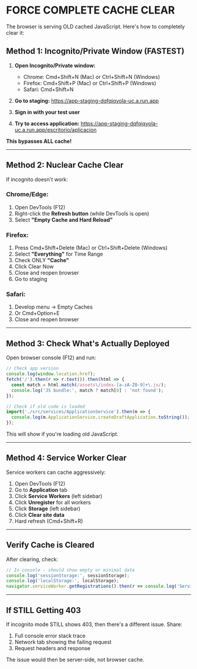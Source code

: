 # FORCE COMPLETE CACHE CLEAR

The browser is serving OLD cached JavaScript. Here's how to completely clear it:

## Method 1: Incognito/Private Window (FASTEST)

1. **Open Incognito/Private window:**
   - Chrome: Cmd+Shift+N (Mac) or Ctrl+Shift+N (Windows)
   - Firefox: Cmd+Shift+P (Mac) or Ctrl+Shift+P (Windows)
   - Safari: Cmd+Shift+N

2. **Go to staging:**
   https://app-staging-dqfqiqyola-uc.a.run.app

3. **Sign in with your test user**

4. **Try to access application:**
   https://app-staging-dqfqiqyola-uc.a.run.app/escritorio/aplicacion

**This bypasses ALL cache!**

---

## Method 2: Nuclear Cache Clear

If incognito doesn't work:

### Chrome/Edge:
1. Open DevTools (F12)
2. Right-click the **Refresh button** (while DevTools is open)
3. Select **"Empty Cache and Hard Reload"**

### Firefox:
1. Press Cmd+Shift+Delete (Mac) or Ctrl+Shift+Delete (Windows)
2. Select **"Everything"** for Time Range
3. Check ONLY **"Cache"**
4. Click Clear Now
5. Close and reopen browser
6. Go to staging

### Safari:
1. Develop menu → Empty Caches
2. Or Cmd+Option+E
3. Close and reopen browser

---

## Method 3: Check What's Actually Deployed

Open browser console (F12) and run:

```javascript
// Check app version
console.log(window.location.href);
fetch('/').then(r => r.text()).then(html => {
  const match = html.match(/assets\/index-[a-zA-Z0-9]+\.js/);
  console.log('JS bundle:', match ? match[0] : 'not found');
});

// Check if old code is loaded
import('./src/services/ApplicationService').then(m => {
  console.log(m.ApplicationService.createDraftApplication.toString());
});
```

This will show if you're loading old JavaScript.

---

## Method 4: Service Worker Clear

Service workers can cache aggressively:

1. Open DevTools (F12)
2. Go to **Application** tab
3. Click **Service Workers** (left sidebar)
4. Click **Unregister** for all workers
5. Click **Storage** (left sidebar)
6. Click **Clear site data**
7. Hard refresh (Cmd+Shift+R)

---

## Verify Cache is Cleared

After clearing, check:

```javascript
// In console - should show empty or minimal data
console.log('sessionStorage:', sessionStorage);
console.log('localStorage:', localStorage);
navigator.serviceWorker.getRegistrations().then(r => console.log('Service workers:', r));
```

---

## If STILL Getting 403

If incognito mode STILL shows 403, then there's a different issue. Share:

1. Full console error stack trace
2. Network tab showing the failing request
3. Request headers and response

The issue would then be server-side, not browser cache.
